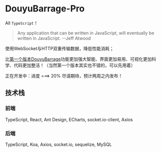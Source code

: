 # DouyuBarrage-Pro

All `TypeScript`！

> Any application that can be written in JavaScript, will eventually be written in JavaScript.  --Jeff Atwood

使用WebSocket与HTTP双重传输数据，降低性能消耗；

比[第一个版本DouyuBarrage]( https://github.com/Crawler995/DouyuBarrage )功能更加强大智能、界面更加易用、可视化更加科学、代码更加整洁！（当然第一个版本其实也不错的，可以先用着）

正在开发中：进度 ===> 20% 尽请期待，预计两周之内发布！

## 技术栈

### 前端

TypeScript, React, Ant Design, ECharts, socket.io-client, Axios

### 后端

TypeScript, Koa, Axios, socket.io, sequelize, MySQL